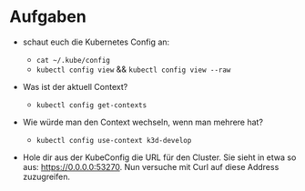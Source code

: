 # Aufgaben

* schaut euch die Kubernetes Config an:
    * `cat ~/.kube/config`
    * `kubectl config view` && `kubectl config view --raw`

* Was ist der aktuell Context?
    * `kubectl config get-contexts`

* Wie würde man den Context wechseln, wenn man mehrere hat?
    * `kubectl config use-context k3d-develop`

* Hole dir aus der KubeConfig die URL für den Cluster. Sie sieht in etwa so aus: https://0.0.0.0:53270. Nun versuche mit Curl auf diese 
  Address zuzugreifen.  
